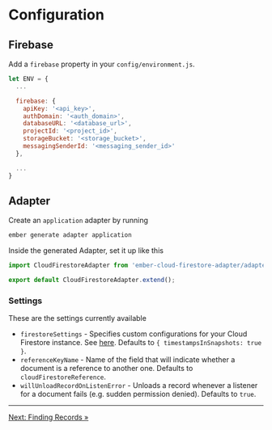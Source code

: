 # Configuration

## Firebase

Add a `firebase` property in your `config/environment.js`.

```javascript
let ENV = {
  ...

  firebase: {
    apiKey: '<api_key>',
    authDomain: '<auth_domain>',
    databaseURL: '<database_url>',
    projectId: '<project_id>',
    storageBucket: '<storage_bucket>',
    messagingSenderId: '<messaging_sender_id>'
  },

  ...
}
```

## Adapter

Create an `application` adapter by running

```bash
ember generate adapter application
```

Inside the generated Adapter, set it up like this

```javascript
import CloudFirestoreAdapter from 'ember-cloud-firestore-adapter/adapters/cloud-firestore';

export default CloudFirestoreAdapter.extend();
```

### Settings

These are the settings currently available

- `firestoreSettings` - Specifies custom configurations for your Cloud Firestore instance. See [here](https://firebase.google.com/docs/reference/js/firebase.firestore.Settings). Defaults to `{ timestampsInSnapshots: true }`.
- `referenceKeyName` - Name of the field that will indicate whether a document is a reference to another one. Defaults to `cloudFirestoreReference`.
- `willUnloadRecordOnListenError` - Unloads a record whenever a listener for a document fails (e.g. sudden permission denied). Defaults to `true`.

---

[Next: Finding Records »](https://github.com/rmmmp/ember-cloud-firestore-adapter/blob/master/guides/03-finding-records.md)
